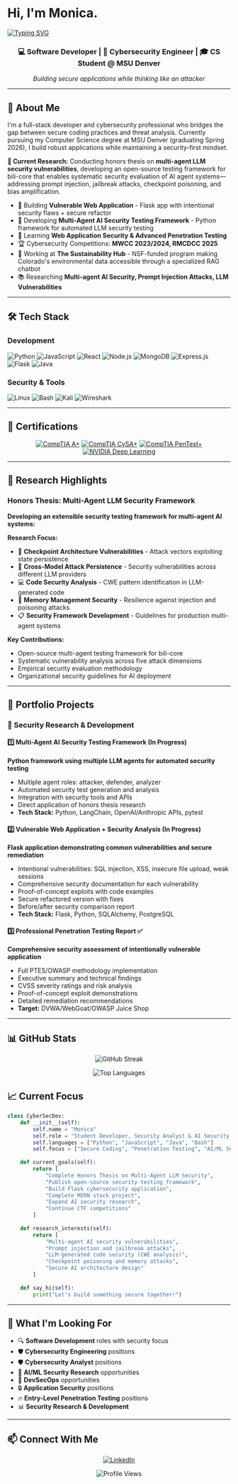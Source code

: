 # Hi, I'm Monica.
[![Typing SVG](https://readme-typing-svg.herokuapp.com?font=Fira+Code&pause=1000&color=2F81F7&width=435&lines=Full+Stack+Intern;Cybersecurity+Engineer;Software+Developer;Reader+of+Books;Open-Source+Software+Enthusiast;CTF+Competitor;Knitter+of+Scarves+[Only+Scarves];Can+Make+Code+Do+Things;Can+Test+Code+Does+Stuff+Right;Breaker+of+Vulnerable+Code;Seeker+of+Knowledge;Tamer+of+Python;I+Like+Ice+Cream)](https://git.io/typing-svg)

<div align="center">
  
### 💻 Software Developer | 🔐 Cybersecurity Engineer | 🎓 CS Student @ MSU Denver

*Building secure applications while thinking like an attacker*

</div>

---

## 🚀 About Me

I'm a full-stack developer and cybersecurity professional who bridges the gap between secure coding practices and threat analysis. Currently pursuing my Computer Science degree at MSU Denver (graduating Spring 2026), I build robust applications while maintaining a security-first mindset.

**🔬 Current Research:** Conducting honors thesis on **multi-agent LLM security vulnerabilities**, developing an open-source testing framework for bili-core that enables systematic security evaluation of AI agent systems—addressing prompt injection, jailbreak attacks, checkpoint poisoning, and bias amplification.

- 🔭 Building **Vulnerable Web Application** - Flask app with intentional security flaws + secure refactor
- 🤖 Developing **Multi-Agent AI Security Testing Framework** - Python framework for automated LLM security testing
- 🌱 Learning **Web Application Security & Advanced Penetration Testing**
- 🏆 Cybersecurity Competitions: **MWCC 2023/2024, RMCDCC 2025**
- 💼 Working at **The Sustainability Hub** - NSF-funded program making Colorado's environmental data accessible through a specialized RAG chatbot
- 📚 Researching **Multi-agent AI Security, Prompt Injection Attacks, LLM Vulnerabilities**

---

## 🛠️ Tech Stack

### Development
![Python](https://img.shields.io/badge/Python-3776AB?style=for-the-badge&logo=python&logoColor=white)
![JavaScript](https://img.shields.io/badge/JavaScript-F7DF1E?style=for-the-badge&logo=javascript&logoColor=black)
![React](https://img.shields.io/badge/React-20232A?style=for-the-badge&logo=react&logoColor=61DAFB)
![Node.js](https://img.shields.io/badge/Node.js-43853D?style=for-the-badge&logo=node.js&logoColor=white)
![MongoDB](https://img.shields.io/badge/MongoDB-4EA94B?style=for-the-badge&logo=mongodb&logoColor=white)
![Express.js](https://img.shields.io/badge/Express.js-404D59?style=for-the-badge)
![Flask](https://img.shields.io/badge/Flask-000000?style=for-the-badge&logo=flask&logoColor=white)
![Java](https://img.shields.io/badge/Java-ED8B00?style=for-the-badge&logo=java&logoColor=white)

### Security & Tools
![Linux](https://img.shields.io/badge/Linux-FCC624?style=for-the-badge&logo=linux&logoColor=black)
![Bash](https://img.shields.io/badge/Shell_Script-121011?style=for-the-badge&logo=gnu-bash&logoColor=white)
![Kali](https://img.shields.io/badge/Kali-268BEE?style=for-the-badge&logo=kalilinux&logoColor=white)
![Wireshark](https://img.shields.io/badge/Wireshark-1679A7?style=for-the-badge&logo=wireshark&logoColor=white)

---

## 🏅 Certifications

<div align="center">

[![CompTIA A+](https://img.shields.io/badge/CompTIA-A+-red?style=for-the-badge&logo=comptia&logoColor=white)](https://www.credly.com/badges/4c4f1317-2bf3-48f3-b133-2558b063b935/linked_in_profile)
[![CompTIA CySA+](https://img.shields.io/badge/CompTIA-CySA+-red?style=for-the-badge&logo=comptia&logoColor=white)]([https://www.comptia.org/certifications/cysa](https://www.credly.com/badges/3a2d47b1-969d-4658-82b5-f5fb2d9969e2/public_url))
[![CompTIA PenTest+](https://img.shields.io/badge/CompTIA-PenTest+-red?style=for-the-badge&logo=comptia&logoColor=white)](https://www.credly.com/badges/5eaf1446-01ba-4167-a25e-57d44f06ffdc/linked_in_profile)
[![NVIDIA Deep Learning](https://img.shields.io/badge/NVIDIA-Deep_Learning_Fundamentals-76B900?style=for-the-badge&logo=nvidia&logoColor=white)](https://learn.nvidia.com/certificates?id=bPvbtuttRAiCG7UsXrkv2w)

</div>

---

## 🔬 Research Highlights

### Honors Thesis: Multi-Agent LLM Security Framework

**Developing an extensible security testing framework for multi-agent AI systems:**

**Research Focus:**
- 🎯 **Checkpoint Architecture Vulnerabilities** - Attack vectors exploiting state persistence
- 🔄 **Cross-Model Attack Persistence** - Security vulnerabilities across different LLM providers
- 💻 **Code Security Analysis** - CWE pattern identification in LLM-generated code
- 🧠 **Memory Management Security** - Resilience against injection and poisoning attacks
- 📋 **Security Framework Development** - Guidelines for production multi-agent systems

**Key Contributions:**
- Open-source multi-agent testing framework for bili-core
- Systematic vulnerability analysis across five attack dimensions
- Empirical security evaluation methodology
- Organizational security guidelines for AI deployment

---

## 💼 Portfolio Projects

### 🎯 Security Research & Development

#### 1️⃣ **Multi-Agent AI Security Testing Framework** (In Progress)
**Python framework using multiple LLM agents for automated security testing**
- Multiple agent roles: attacker, defender, analyzer
- Automated security test generation and analysis
- Integration with security tools and APIs
- Direct application of honors thesis research
- **Tech Stack:** Python, LangChain, OpenAI/Anthropic APIs, pytest

#### 2️⃣ **Vulnerable Web Application + Security Analysis** (In Progress)
**Flask application demonstrating common vulnerabilities and secure remediation**
- Intentional vulnerabilities: SQL injection, XSS, insecure file upload, weak sessions
- Comprehensive security documentation for each vulnerability
- Proof-of-concept exploits with code examples
- Secure refactored version with fixes
- Before/after security comparison report
- **Tech Stack:** Flask, Python, SQLAlchemy, PostgreSQL

#### 3️⃣ **Professional Penetration Testing Report** ✅
**Comprehensive security assessment of intentionally vulnerable application**
- Full PTES/OWASP methodology implementation
- Executive summary and technical findings
- CVSS severity ratings and risk analysis
- Proof-of-concept exploit demonstrations
- Detailed remediation recommendations
- **Target:** DVWA/WebGoat/OWASP Juice Shop

---

## 📊 GitHub Stats

<div align="center">

<!--
![GitHub Stats](https://github-readme-stats.vercel.app/api?username=MonRos3&theme=tokyonight&hide_border=false&include_all_commits=true&count_private=true)
-->

![GitHub Streak](https://github-readme-streak-stats.herokuapp.com/?user=MonRos3&theme=tokyonight&hide_border=false)

![Top Languages](https://github-readme-stats.vercel.app/api/top-langs/?username=MonRos3&theme=tokyonight&hide_border=false&include_all_commits=true&count_private=true&layout=compact)

<!--
Removed bc needs waka profile and install on IDE
![WakaTime Stats](https://github-readme-stats.vercel.app/api/wakatime?username=MonRos3&theme=tokyonight&layout=compact)
-->

</div>

<!--
---

## 🏆 Recent Achievements

- 🚩 **RMCDCC 2025** - Rocky Mountain Collegiate Cyber Defence Competition Participant
- 🚩 **MWCC CTF** - Capture The Flag competitions (2023, 2024)
- 🎓 **Dean's List** - Academic Excellence (if applicable)
- 💻 **Goal Buddy** - Full-stack Flask application development

---
-->

## 📈 Current Focus

```python
class CyberSecDev:
    def __init__(self):
        self.name = "Monica"
        self.role = "Student Developer, Security Analyst & AI Security Researcher"
        self.languages = ["Python", "JavaScript", "Java", "Bash"]
        self.focus = ["Secure Coding", "Penetration Testing", "AI/ML Security", "Web Security"]
        
    def current_goals(self):
        return [
            "Complete Honors Thesis on Multi-Agent LLM Security",
            "Publish open-source security testing framework",
            "Build Flask cybersecurity application",
            "Complete MERN stack project",
            "Expand AI security research",
            "Continue CTF competitions"
        ]
        
    def research_interests(self):
        return [
            "Multi-agent AI security vulnerabilities",
            "Prompt injection and jailbreak attacks",
            "LLM-generated code security (CWE analysis)",
            "Checkpoint poisoning and memory attacks",
            "Secure AI architecture design"
        ]
        
    def say_hi(self):
        print("Let's build something secure together!")
```

---

## 🎯 What I'm Looking For

- 🔍 **Software Development** roles with security focus
- 🛡️ **Cybersecurity Engineering** positions
- 🛡️ **Cybersecurity Analyst** positions
- 🤖 **AI/ML Security Research** opportunities
- 🚀 **DevSecOps** opportunities
- 🔒 **Application Security** positions
- 🔥 **Entry-Level Penetration Testing** positions
- 📊 **Security Research & Development**

---

## 📫 Connect With Me

<div align="center">

[![LinkedIn](https://img.shields.io/badge/LinkedIn-0077B5?style=for-the-badge&logo=linkedin&logoColor=white)](https://www.linkedin.com/in/monica-ball303/)
<!--
[![GitHub](https://img.shields.io/badge/GitHub-100000?style=for-the-badge&logo=github&logoColor=white)](https://github.com/yourusername)
[![Email](https://img.shields.io/badge/Email-D14836?style=for-the-badge&logo=gmail&logoColor=white)](mailto:your.email@example.com)
-->

<!--
</div>

---

## 💭 Random Dev Quote
![](https://quotes-github-readme.vercel.app/api?type=horizontal&theme=tokyonight)

---

<div align="center">

### "The best way to predict the future is to invent it, securely." 🔐
-->

![Profile Views](https://komarev.com/ghpvc/?username=MonRos3&color=blueviolet&style=for-the-badge)

</div>
